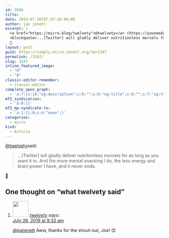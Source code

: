 ```yaml
---
id: 3566
title: 
date: 2019-07-26T07:47:18-04:00
author: joe jenett
excerpt: |
  <a href="https://micro.blog/twelvety">@twelvety</a> (https://youneedastereo.com/) said:
  <blockquote>...[Twitter] will gladly deliver nutritionless morsels for as long as you want it to. And the more mental snacking I do, the less energy and brain power I have, and it never ends.</blockquote>
  👏
layout: post
guid: https://simply.micro.jenett.org/?p=1547
permalink: /1547/
slug: 1547
inline_featured_image:
  - "0"
  - "0"
classic-editor-remember:
  - classic-editor
complete_open_graph:
  - 'a:7:{s:14:"og:description";s:0:"";s:8:"og:title";s:0:"";s:7:"og:type";s:0:"";s:12:"twitter:card";s:7:"summary";s:15:"twitter:creator";s:0:"";s:19:"twitter:description";s:0:"";s:8:"og:image";s:0:"";}'
mf2_syndication:
  - 'a:0:{}'
mf2_mp-syndicate-to:
  - 'a:1:{i:0;s:4:"none";}'
categories:
  - micro
kind:
  - Article
---
```

[@twelvety](https://micro.blog/twelvety)said:

> ...[Twitter] will gladly deliver nutritionless morsels for as long as you want it to. And the more mental snacking I do, the less energy and brain power I have, and it never ends.

👏

<h2 id="comments-title">One thought on “<span>what twelvety said</span>”		</h2>


<ol class="commentlist">
<li class="comment even thread-even depth-1 u-comment h-cite h-entry p-comment" id="li-comment-432">
<article id="comment-432" class="comment " itemprop="comment" itemscope="" itemtype="http://schema.org/Comment">
<footer>
<address class="comment-author p-author author vcard hcard h-card" itemprop="creator" itemscope="" itemtype="http://schema.org/Person">
<img alt="" src="https://micro.blog/twelvety/avatar.jpg" srcset="https://micro.blog/twelvety/avatar.jpg 2x" class="avatar avatar-50 photo avatar-default local-avatar u-photo" itemprop="image" loading="lazy" width="50" height="50">				<cite class="fn p-name" itemprop="name"><a href="https://micro.blog/twelvety" rel="external nofollow ugc" class="u-url url">twelvety</a></cite> <span class="says">says:</span>					</address>
<!-- .comment-author .vcard -->

<div class="comment-meta commentmetadata">
<a href="https://micro.blog/twelvety/4716199"><time class="updated published dt-updated dt-published" datetime="2019-07-26T09:32:12-04:00" itemprop="datePublished dateModified dateCreated">
July 26, 2019 at 9:32 am						</time></a>
</div>
<!-- .comment-meta .commentmetadata -->
</footer>

<div class="comment-content e-content p-summary p-name" itemprop="text name description">
<p><a href="https://micro.blog/joejenett" rel="nofollow ugc">@joejenett</a> Aww, thanks for the shout-out, Joe! 😊</p></div></article></li></ol>
